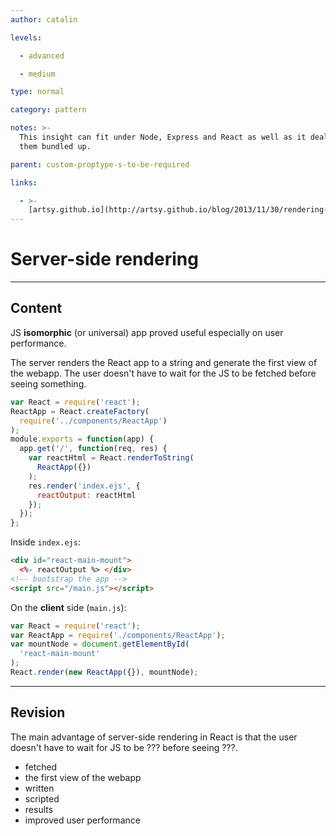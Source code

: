 ```yaml
---
author: catalin

levels:

  - advanced

  - medium

type: normal

category: pattern

notes: >-
  This insight can fit under Node, Express and React as well as it deals with
  them bundled up.

parent: custom-proptype-s-to-be-required

links:

  - >-
    [artsy.github.io](http://artsy.github.io/blog/2013/11/30/rendering-on-the-server-and-client-in-node-dot-js/){website}
---
```


# Server-side rendering

---

## Content

JS **isomorphic** (or universal) app proved useful especially on user performance.

The server renders the React app to a string and generate the first view of the webapp. The user doesn't have to wait for the JS to be fetched before seeing something.

```javascript
var React = require('react');
ReactApp = React.createFactory(
  require('../components/ReactApp')
);
module.exports = function(app) {
  app.get('/', function(req, res) {
    var reactHtml = React.renderToString(
      ReactApp({})
    );
    res.render('index.ejs', {
      reactOutput: reactHtml
    });
  });
};
```

Inside `index.ejs`:

```html
<div id="react-main-mount">
  <%- reactOutput %> </div>
<!-- bootstrap the app -->
<script src="/main.js"></script>
```

On the **client** side (`main.js`):

```javascript
var React = require('react');
var ReactApp = require('./components/ReactApp');
var mountNode = document.getElementById(
  'react-main-mount'
);
React.render(new ReactApp({}), mountNode);
```

---

## Revision

The main advantage of server-side rendering in React is that the user doesn't have to wait for JS to be ??? before seeing ???.

- fetched
- the first view of the webapp
- written
- scripted
- results
- improved user performance

